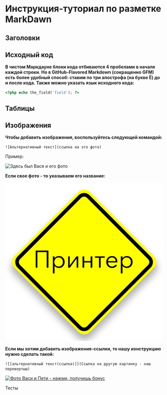 # Инструкция-туториал по разметке MarkDawn  

## Заголовки



## Исходный код 

**В чистом Маркдауне блоки кода отбиваются 4 пробелами в
начале каждой строки.
Но в GitHub-Flavored Markdown (сокращенно GFM) есть
более удобный способ: ставим по три апострофа (на букве
Ё) до и после кода. Также можно указать язык исходного
кода:**

```php
<?php echo the_field('field'); ?>
```

## Таблицы




## Изображения

**Чтобы добавить изображения, воспользуйтесь следующей командой:**

```
![Альтернативный текст](ссылка на это фото)
```
Пример:

![Здесь был Вася и его фото](https://images.unsplash.com/photo-1517649763962-0c623066013b?ixlib=rb-4.0.3&ixid=M3wxMjA3fDB8MHxwaG90by1wYWdlfHx8fGVufDB8fHx8fA%3D%3D&auto=format&fit=crop&w=870&q=80)

**Если свое фото - то указываем его название:**

![мое фото](zmhlgiRdkKY.jpg)

**Если мы хотим добавить изображения-ссылки, то нашу конструкцию нужно сделать такой:**

```
![[альтернативный текст(ссылка)]](Ссылка на другую картинку - наш перевертыш)
```

[![Фото Васи и Пети - нажми, получишь бонус](https://img3.labirint.ru/rc/abb693298c841ee6d231ca671f7b5d17/363x561q80/books15/147125/cover.jpg?1280394613)](https://plus.unsplash.com/premium_photo-1684923610356-001513e75d62?ixlib=rb-4.0.3&ixid=M3wxMjA3fDB8MHxwaG90by1wYWdlfHx8fGVufDB8fHx8fA%3D%3D&auto=format&fit=crop&w=987&q=80)

 Тесты 